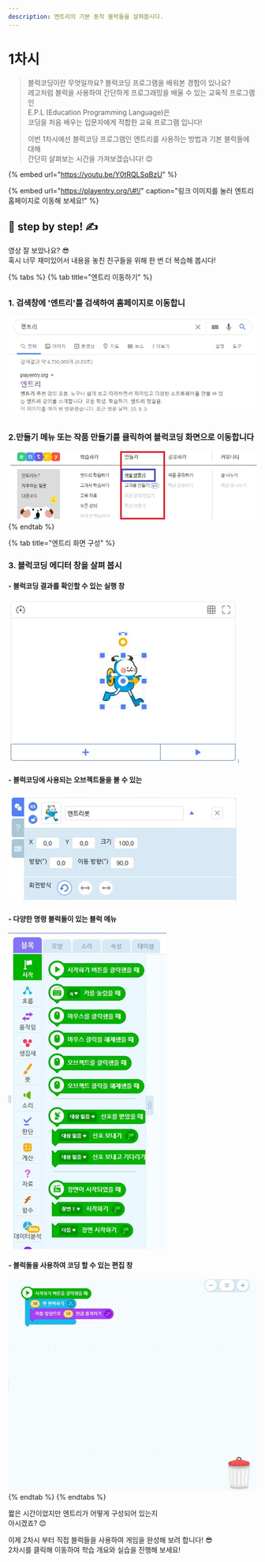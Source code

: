 ```yaml
---
description: 엔트리의 기본 동작 블럭들을 살펴봅시다.
---
```


# 1차시

> 블럭코딩이란 무엇일까요? 블럭코딩 프로그램을 배워본 경험이 있나요?  
> 레고처럼 블럭을 사용하여 간단하게 프로그래밍을 배울 수 있는 교육적 프로그램인  
> E.P.L \(Education Programming Language\)은  
> 코딩을 처음 배우는 입문자에게 적합한 교육 프로그램 입니다!
>
> 이번 1차시에선 블럭코딩 프로그램인 엔트리를 사용하는 방법과 기본 블럭들에 대해  
> 간단히 살펴보는 시간을 가져보겠습니다! 😊



{% embed url="https://youtu.be/Y0tRQLSqBzU" %}

{% embed url="https://playentry.org/\#!/" caption="링크 이미지를 눌러 엔트리 홈페이지로 이동해 보세요!" %}

## 🔶 step by step! ✍

영상 잘 보았나요? 😎  
혹시 너무 재미있어서 내용을 놓친 친구들을 위해 한 번 더 복습해 봅시다!

{% tabs %}
{% tab title="엔트리 이동하기" %}
## 

### 1. 검색창에 '엔트리'를 검색하여 홈페이지로 이동합니

![](../.gitbook/assets/1.jpg)

## 

### **2.만들기 메뉴 또는 작품 만들기를 클릭하여 블럭코딩 화면으로 이동합니다**

![](../.gitbook/assets/2.jpg)
{% endtab %}

{% tab title="엔트리 화면 구성" %}
### 3. 블럭코딩 에디터 창을 살펴 봅시



#### - 블럭코딩 결과를 확인할 수 있는 실행 창

![](../.gitbook/assets/3.jpg)

#### 

#### - 블럭코딩에 사용되는 오브젝트들을 볼 수 있는 

![](../.gitbook/assets/4.jpg)

#### - 다양한 명령 블럭들이 있는 블럭 메뉴 

![](../.gitbook/assets/5.jpg)

#### - 블럭들을 사용하여 코딩 할 수 있는 편집 창 

![](../.gitbook/assets/6.jpg)
{% endtab %}
{% endtabs %}

짧은 시간이었지만 엔트리가 어떻게 구성되어 있는지  
아시겠죠? 😊  
  
이제 2차시 부터 직접 블럭들을 사용하여 게임을 완성해 보려 합니다! 😎  
2차시를 클릭해 이동하여 학습 개요와 실습을 진행해 보세요!

